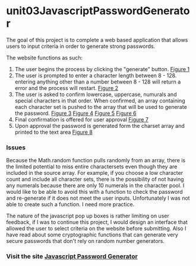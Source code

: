 # unit03JavascriptPasswordGenerator
The goal of this project is to complete a web based application that allows users to input criteria in order to generate strong passwords. 

The website functions as such:

  1. The user begins the process by clicking the "generate" button.
    [Figure 1](Assets/screenshots/begin.jpg) 
  1. The user is prompted to enter a character length between 8 - 128. entering anything other than a  number between 8 - 128 will return a error and the process will restart. [Figure 2](Assets/screenshots/characterLength.jpg)
  1. The user is asked to confirm lowercase, uppercase, numurals and special characters in that order. When confirmed, an array containing each character set is pushed to the array that will be used to generate the password. [Figure 3](Assets/screenshots/confirmLowercase.jpg) [Figure 4](Assets/screenshots/confirmUppercase.jpg) [Figure 5](Assets/screenshots/confirmNumerals.jpg) [Figure 6](Assets/screenshots/confirmSpecial)
  1. Final confirmation is offered for user approval [Figure 7](Assets/screenshots/confirmSelections.jpg)
  1. Upon approval the password is generated form the charset array and printed to the text area [Figure 8](Assets/screenshots/passwordDisplay.jpg)


### Issues

Because the Math.random function pulls randomly from an array, there is the limited potential to miss entire charactersets even though they are included in the source array. For example, if you choose a low character count and include all character sets, there is the possibility of not having any numerals because there are only 10 numerals in the  character pool. I would like to be able to avoid this with a function to check the password and re-generate if it does not meet the user inputs. Unfortunately I was not able to create such a function. I need more practice.

The nature of the javascript pop up boxes is rather limiting on user feedback, if I was to continue this project, I would design an interface that allowed the user to select criteria on the website before submitting. Also I have read about some cryptographic functions that can generate very secure passwords that don't rely on random number generators.


### Visit the site [Javascript Password Generator](https://rjsa210.github.io/unit03JavascriptPasswordGenerator-/)







